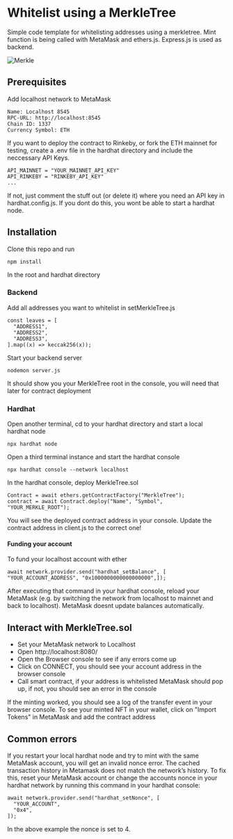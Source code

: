 # Whitelist using a MerkleTree

Simple code template for whitelisting addresses using a merkletree. Mint function is being called with MetaMask and ethers.js. Express.js is used as backend. 

![Merkle](https://blog.ethereum.org/wp-content/uploads/2015/11/merkle.png "Merkle")

## Prerequisites

Add localhost network to MetaMask
```
Name: Localhost 8545
RPC-URL: http://localhost:8545
Chain ID: 1337
Currency Symbol: ETH
```
If you want to deploy the contract to Rinkeby, or fork the ETH mainnet for testing, create a .env file in the hardhat directory and include the neccessary API Keys.
```
API_MAINNET = "YOUR_MAINNET_API_KEY"
API_RINKEBY = "RINKEBY_API_KEY"
...
``` 
If not, just comment the stuff out (or delete it) where you need an API key in hardhat.config.js. If you dont do this, you wont be able to start a hardhat node.

## Installation

Clone this repo and run
```
npm install
```
In the root and hardhat directory

### Backend

Add all addresses you want to whitelist in setMerkleTree.js
```
const leaves = [
  "ADDRESS1",
  "ADDRESS2",
  "ADDRESS3",
].map((x) => keccak256(x));
```
Start your backend server
```
nodemon server.js
```
It should show you your MerkleTree root in the console, you will need that later for contract deployment

### Hardhat
Open another terminal, cd to your hardhat directory and start a local hardhat node
```
npx hardhat node
```
Open a third terminal instance and start the hardhat console
```
npx hardhat console --network localhost
```
In the hardhat console, deploy MerkleTree.sol
```
Contract = await ethers.getContractFactory("MerkleTree");
contract = await Contract.deploy("Name", "Symbol", "YOUR_MERKLE_ROOT");
```
You will see the deployed contract address in your console.
Update the contract address in client.js to the correct one!

#### Funding your account
To fund your localhost account with ether
```
await network.provider.send("hardhat_setBalance", [ "YOUR_ACCOUNT_ADDRESS", "0x1000000000000000000",]);
```
After executing that command in your hardhat console, reload your MetaMask (e.g. by switching the network from localhost to mainnet and back to localhost). MetaMask doesnt update balances automatically.

## Interact with MerkleTree.sol
- Set your MetaMask network to Localhost
- Open http://localhost:8080/
- Open the Browser console to see if any errors come up
- Click on CONNECT, you should see your account address in the browser console
- Call smart contract, if your address is whitelisted MetaMask should pop up, if not, you should see an error in the console

If the minting worked, you should see a log of the transfer event in your browser console.
To see your minted NFT in your wallet, click on "Import Tokens" in MetaMask and add the contract address

## Common errors

If you restart your local hardhat node and try to mint with the same MetaMask account, you will get an invalid nonce error. The cached transaction history in Metamask does not match the network’s history. To fix this, reset your MetaMask account or change the accounts nonce in your hardhat network by running this command in your hardhat console:
```
await network.provider.send("hardhat_setNonce", [
  "YOUR_ACCOUNT",
  "0x4",
]);
```
In the above example the nonce is set to 4.

